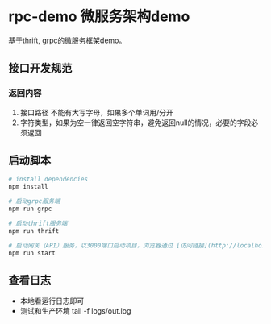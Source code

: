 # rpc-demo 微服务架构demo
基于thrift, grpc的微服务框架demo。

## 接口开发规范
### 返回内容
1. 接口路径 不能有大写字母，如果多个单词用/分开
2. 字符类型，如果为空一律返回空字符串，避免返回null的情况，必要的字段必须返回


## 启动脚本

``` bash
# install dependencies
npm install

# 启动grpc服务端
npm run grpc

# 启动thrift服务端
npm run thrift

# 启动网关（API）服务，以3000端口启动项目，浏览器通过 [访问链接](http://localhost:3000) 访问
npm run start
```

## 查看日志
* 本地看运行日志即可
* 测试和生产环境  tail -f logs/out.log
